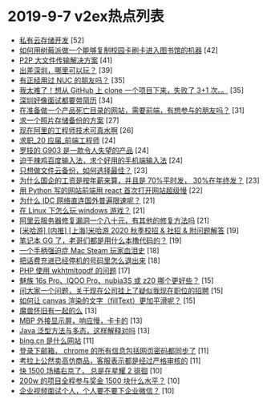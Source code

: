 # 2019-9-7 v2ex热点列表

+ [私有云存储开发](https://www.v2ex.com/t/598774#reply52) [52]
+ [如何用树莓派做一个能够复制校园卡刷卡进入图书馆的机器](https://www.v2ex.com/t/598880#reply42) [42]
+ [P2P 大文件传输解决方案](https://www.v2ex.com/t/598831#reply41) [41]
+ [出差深圳，哪里可以玩？](https://www.v2ex.com/t/598763#reply39) [39]
+ [有正经用过 NUC 的朋友吗？](https://www.v2ex.com/t/598849#reply35) [35]
+ [我太难了！想从 GitHub 上 clone 一个项目下来，失败了 3+1 次。。](https://www.v2ex.com/t/598860#reply35) [35]
+ [深圳好像面试都要带简历](https://www.v2ex.com/t/598866#reply34) [34]
+ [在准备做一个产品死亡目录的网站，需要前端，有想参与的朋友吗？](https://www.v2ex.com/t/598821#reply31) [31]
+ [求一个照片存储备份的方案](https://www.v2ex.com/t/598791#reply27) [27]
+ [现在阿里的工程师技术可真水啊](https://www.v2ex.com/t/598846#reply26) [26]
+ [求职_20 应届_前端工程师](https://www.v2ex.com/t/598817#reply24) [24]
+ [罗技的 G903 是一款令人失望的产品](https://www.v2ex.com/t/598857#reply24) [24]
+ [迫于辣鸡百度输入法，求个好用的手机端输入法](https://www.v2ex.com/t/598884#reply24) [24]
+ [只想做文件云备份，如何选择最佳？](https://www.v2ex.com/t/598810#reply23) [23]
+ [为什么国企的工资是按年薪来算，并且是 70%平时发， 30%在年终发？](https://www.v2ex.com/t/598765#reply23) [23]
+ [用 Python 写的网站前端用 react 首次打开网站超级慢](https://www.v2ex.com/t/598863#reply22) [22]
+ [为什么 IDC 网络直连国外普遍限速呢？](https://www.v2ex.com/t/598830#reply21) [21]
+ [在 Linux 下怎么玩 windows 游戏？](https://www.v2ex.com/t/598882#reply21) [21]
+ [阿里云服务器修复漏洞一个八十元，有其他的修复方法吗](https://www.v2ex.com/t/598779#reply21) [21]
+ [[米哈游] [内推] [上海]米哈游 2020 秋季校招 & 社招 & 附问题解答](https://www.v2ex.com/t/598823#reply19) [19]
+ [笔记本 GG 了，老哥们都是用什么本撸代码的？](https://www.v2ex.com/t/598900#reply19) [19]
+ [一个手柄强迫症 Mac Steam 玩家血泪史](https://www.v2ex.com/t/598818#reply18) [18]
+ [把话费充进已经停机的号码里怎么退出来](https://www.v2ex.com/t/598820#reply18) [18]
+ [PHP 使用 wkhtmltopdf 的问题](https://www.v2ex.com/t/598836#reply17) [17]
+ [魅族 16s Pro、IQOO Pro、nubia3S 或 z20 哪个更好些？](https://www.v2ex.com/t/598879#reply15) [15]
+ [问大家一个问题，关于现在公司挂上了疑似我现在职位的招聘](https://www.v2ex.com/t/598895#reply15) [15]
+ [如何让 canvas 渲染的文字（fillText）更加平滑呢？](https://www.v2ex.com/t/598771#reply15) [15]
+ [魔兽怀旧有一起的么](https://www.v2ex.com/t/598796#reply13) [13]
+ [MBP 外接显示屏，响应慢，卡卡的](https://www.v2ex.com/t/598841#reply13) [13]
+ [Java 泛型方法与多态，这样解释对吗](https://www.v2ex.com/t/598864#reply13) [13]
+ [bing.cn 是什么网站](https://www.v2ex.com/t/598801#reply11) [11]
+ [登录下邮箱， chrome 的所有信息包括网页密码都同步了](https://www.v2ex.com/t/598870#reply11) [11]
+ [考拉上公然卖高仿商品，客服表示都是经过严格审核的](https://www.v2ex.com/t/598875#reply11) [11]
+ [快 1500 场橘右京了， 总是在星耀 2 徘徊](https://www.v2ex.com/t/598793#reply10) [10]
+ [200w 的项目全程参与奖金 1500 块什么水平？](https://www.v2ex.com/t/598851#reply10) [10]
+ [企业视频面试个人，个人要不要下企业微信？](https://www.v2ex.com/t/598777#reply10) [10]
